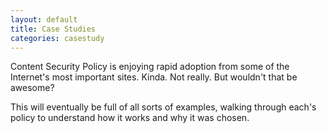 ```yaml
---
layout: default
title: Case Studies
categories: casestudy
---
```


Content Security Policy is enjoying rapid adoption from some of the Internet's
most important sites. Kinda. Not really. But wouldn't that be awesome?

This will eventually be full of all sorts of examples, walking through each's
policy to understand how it works and why it was chosen.
